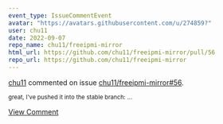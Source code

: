 ```yaml
---
event_type: IssueCommentEvent
avatar: "https://avatars.githubusercontent.com/u/274859?"
user: chu11
date: 2022-09-07
repo_name: chu11/freeipmi-mirror
html_url: https://github.com/chu11/freeipmi-mirror/pull/56
repo_url: https://github.com/chu11/freeipmi-mirror
---
```


<a href='https://github.com/chu11' target='_blank'>chu11</a> commented on issue <a href='https://github.com/chu11/freeipmi-mirror/pull/56' target='_blank'>chu11/freeipmi-mirror#56</a>.

<small>great, I've pushed it into the stable branch:...</small>

<a href='https://github.com/chu11/freeipmi-mirror/pull/56' target='_blank'>View Comment</a>